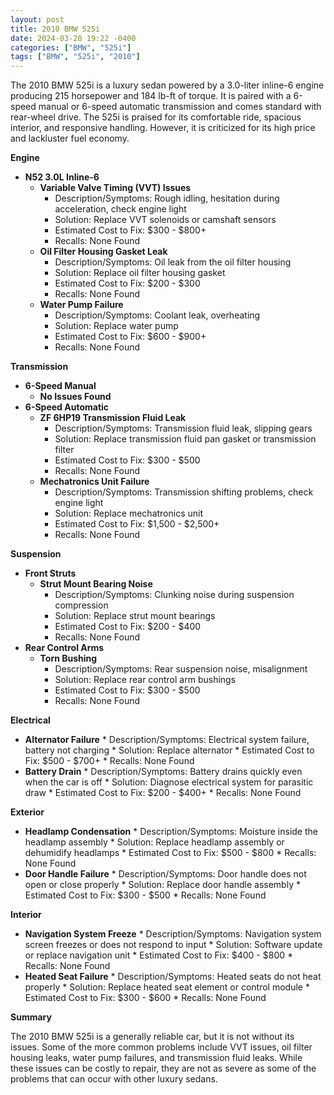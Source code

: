 ```yaml
---
layout: post
title: 2010 BMW 525i
date: 2024-03-28 19:22 -0400
categories: ["BMW", "525i"]
tags: ["BMW", "525i", "2010"]
---
```

The 2010 BMW 525i is a luxury sedan powered by a 3.0-liter inline-6 engine producing 215 horsepower and 184 lb-ft of torque. It is paired with a 6-speed manual or 6-speed automatic transmission and comes standard with rear-wheel drive. The 525i is praised for its comfortable ride, spacious interior, and responsive handling. However, it is criticized for its high price and lackluster fuel economy.

**Engine**

* **N52 3.0L Inline-6**
    * **Variable Valve Timing (VVT) Issues**
        * Description/Symptoms: Rough idling, hesitation during acceleration, check engine light
        * Solution: Replace VVT solenoids or camshaft sensors
        * Estimated Cost to Fix: $300 - $800+
        * Recalls: None Found
    * **Oil Filter Housing Gasket Leak**
        * Description/Symptoms: Oil leak from the oil filter housing
        * Solution: Replace oil filter housing gasket
        * Estimated Cost to Fix: $200 - $300
        * Recalls: None Found
    * **Water Pump Failure**
        * Description/Symptoms: Coolant leak, overheating
        * Solution: Replace water pump
        * Estimated Cost to Fix: $600 - $900+
        * Recalls: None Found

**Transmission**

* **6-Speed Manual**
    * **No Issues Found**
* **6-Speed Automatic**
    * **ZF 6HP19 Transmission Fluid Leak**
        * Description/Symptoms: Transmission fluid leak, slipping gears
        * Solution: Replace transmission fluid pan gasket or transmission filter
        * Estimated Cost to Fix: $300 - $500
        * Recalls: None Found
    * **Mechatronics Unit Failure**
        * Description/Symptoms: Transmission shifting problems, check engine light
        * Solution: Replace mechatronics unit
        * Estimated Cost to Fix: $1,500 - $2,500+
        * Recalls: None Found

**Suspension**

* **Front Struts**
    * **Strut Mount Bearing Noise**
        * Description/Symptoms: Clunking noise during suspension compression
        * Solution: Replace strut mount bearings
        * Estimated Cost to Fix: $200 - $400
        * Recalls: None Found
* **Rear Control Arms**
    * **Torn Bushing**
        * Description/Symptoms: Rear suspension noise, misalignment
        * Solution: Replace rear control arm bushings
        * Estimated Cost to Fix: $300 - $500
        * Recalls: None Found

**Electrical**

* **Alternator Failure**
        * Description/Symptoms: Electrical system failure, battery not charging
        * Solution: Replace alternator
        * Estimated Cost to Fix: $500 - $700+
        * Recalls: None Found
* **Battery Drain**
        * Description/Symptoms: Battery drains quickly even when the car is off
        * Solution: Diagnose electrical system for parasitic draw
        * Estimated Cost to Fix: $200 - $400+
        * Recalls: None Found

**Exterior**

* **Headlamp Condensation**
        * Description/Symptoms: Moisture inside the headlamp assembly
        * Solution: Replace headlamp assembly or dehumidify headlamps
        * Estimated Cost to Fix: $500 - $800
        * Recalls: None Found
* **Door Handle Failure**
        * Description/Symptoms: Door handle does not open or close properly
        * Solution: Replace door handle assembly
        * Estimated Cost to Fix: $300 - $500
        * Recalls: None Found

**Interior**

* **Navigation System Freeze**
        * Description/Symptoms: Navigation system screen freezes or does not respond to input
        * Solution: Software update or replace navigation unit
        * Estimated Cost to Fix: $400 - $800
        * Recalls: None Found
* **Heated Seat Failure**
        * Description/Symptoms: Heated seats do not heat properly
        * Solution: Replace heated seat element or control module
        * Estimated Cost to Fix: $300 - $600
        * Recalls: None Found

**Summary**

The 2010 BMW 525i is a generally reliable car, but it is not without its issues. Some of the more common problems include VVT issues, oil filter housing leaks, water pump failures, and transmission fluid leaks. While these issues can be costly to repair, they are not as severe as some of the problems that can occur with other luxury sedans.
